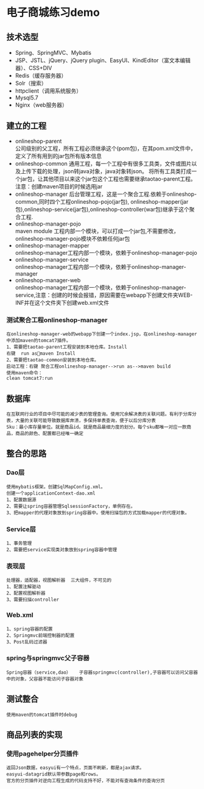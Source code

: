 # 电子商城练习demo

## 技术选型

* Spring、SpringMVC、Mybatis
* JSP、JSTL、jQuery、jQuery plugin、EasyUI、KindEditor（富文本编辑器）、CSS+DIV
* Redis（缓存服务器）
* Solr（搜索）
* httpclient（调用系统服务）
* Mysql5.7
* Nginx（web服务器）

## 建立的工程
* onlineshop-parent  
	公司级别的父工程，所有工程必须继承这个(pom包)，在其pom.xml文件中，定义了所有用到的jar包所有版本信息
* onlineshop-common
	 通用工程，每一个工程中有很多工具类，文件或图片以及上传下载的处理，json转java对象，java对象转json。
	将所有工具类打成一个jar包，让其他项目以来这个jar包这个工程也需要继承taotao-parent工程。注意：创建maven项目的时候选用jar
* onlineshop-manager
	后台管理工程，这是一个聚合工程.依赖于onlineshop-common,同时四个工程onlineshop-pojo(jar包),
	onlineshop-mapper(jar包),onlineshop-service(jar包),onlineshop-controller(war包)继承于这个聚合工程.
* onlineshop-manager-pojo  	
	maven module 工程内部一个模块，可以打成一个jar包,不需要修改，onlineshop-manager-pojo模块不依赖任何jar包
* onlineshop-manager-mapper  
    onlineshop-manager工程内部一个模块，依赖于onlineshop-manager-pojo  
* onlineshop-manager-service  
	onlineshop-manager工程内部一个模块，依赖于onlineshop-manager-manager  
* onlineshop-manager-web  
	onlineshop-manager工程内部一个模块，依赖于onlineshop-manager-service,注意：创建的时候会报错，原因需要在webapp下创建文件夹WEB-INF并在这个文件夹下创建web.xml文件

	
### 测试聚合工程onlineshop-manager  
	在onlineshop-manager-web的webapp下创建一个index.jsp，在onlineshop-manager中添加maven的tomcat7插件。  
	1、需要把taotao-parent工程安装到本地仓库。Install  
	右键  run asmaven Install  
	2、需要把taotao-common安装到本地仓库。  
	启动工程：右键 聚合工程onlineshop-manager-->run as-->maven build  
	使用maven命令：  
	clean tomcat7:run
	
## 数据库  
	在互联网行业的项目中尽可能的减少表的管理查询。使用冗余解决表的关联问题。有利于分库分表，大量的关联可能导致数据库奔溃，多保持单表查询，便于以后分库分表  
	Sku：最小库存量单位。就是商品id。就是商品最细力度的划分。每个sku都唯一对应一款商品，商品的颜色、配置都已经唯一确定
	
## 整合的思路
### Dao层
	使用mybatis框架。创建SqlMapConfig.xml。
	创建一个applicationContext-dao.xml
	1、配置数据源
	2、需要让spring容器管理SqlsessionFactory，单例存在。
	3、把mapper的代理对象放到spring容器中。使用扫描包的方式加载mapper的代理对象。
### Service层
	1、事务管理
	2、需要把service实现类对象放到spring容器中管理
### 表现层
	处理器，适配器，视图解析器  三大组件，不可见的
	1、配置注解驱动
	2、配置视图解析器
	3、需要扫描controller
### Web.xml
	1、spring容器的配置
	2、Springmvc前端控制器的配置
	3、Post乱码过滤器

### spring与springmvc父子容器	
	Spring容器（service,dao）   子容器springmvc(controller),子容器可以访问父容器中的对象，父容器不能访问子容器对象

## 测试整合
	使用maven的tomcat插件时debug
	
## 商品列表的实现
### 使用pagehelper分页插件
	返回Json数据，easyui有一个特点，页面不刷新，都是ajax请求。
	easyui-datagrid默认带参数page和rows。
	官方的分页插件对逆向工程生成的代码支持不好，不能对有查询条件的查询分页

	
	
	
	
	
	
	
	
	